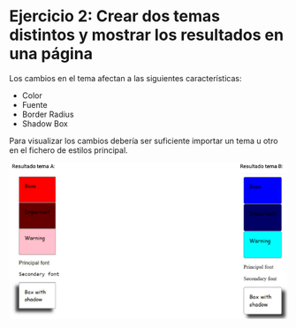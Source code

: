 # Ejercicio 2: Crear dos temas distintos y mostrar los resultados en una página

Los cambios en el tema afectan a las siguientes características:

- Color
- Fuente
- Border Radius
- Shadow Box

Para visualizar los cambios debería ser suficiente importar un tema u otro en el fichero de estilos principal.

![themes](img/themes.png)
